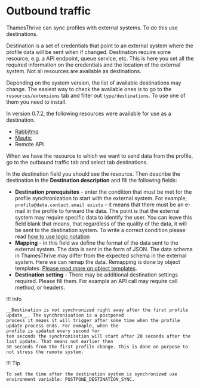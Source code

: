 # Outbound traffic

ThamesThrive can sync profiles with external systems. To do this use destinations.

Destination is a set of credentials that point to an external system where the profile data will be sent when if
changed. Destination require some resource, e.g. a API endpoint, queue service, etc. This is here you set all the
required information on the credentials and the location of the external system. Not all resources are available as
destinations.

Depending on the system version, the list of available destinations may change. The easiest way to check the available
ones is to go to the `resources/extensions` tab and filter out `type/destinations`. To use one of them you need to
install.

In version 0.7.2, the following resources were available for use as a destination.

* [Rabbitmq](../../resources/rabbitmq_resource.md)
* [Mautic](../../resources/mautic_resource.md)
* Remote API

When we have the resource to which we want to send data from the profile, go to the outbound traffic tab and select tab
destinations.

In the destination field you should see the resource. Then describe the destination in the __Destination description__
and fill the following fields:

* __Destination prerequisites__ - enter the condition that must be met for the profile synchronization to start with the
  external system. For example, `profile@data.contact.email exists` - it means that there must be an e-mail in the profile to
  forward the data. The point is that the external system may require specific data to identify the user. You can leave
  this field blank that means, that regardless of the quality of the data, it will be sent to the destination system. To
  write a correct condition please read [how to use logic notation](../../notations/logic_notation.md)
* __Mapping__ - in this field we define the format of the data sent to the external system. The data is sent in the form
  of JSON. The data schema in ThamesThrive may differ from the expected schema in the external system. Here we can remap the
  data. Remapping is done by object
  templates. [Please read more on object templates](../../notations/object_template.md).
* __Destination setting__ - There may be additional destination settings required. Please fill them. For example an API
  call may require call method, or headers.

!!! Info

    __Destination is not synchronized right away after the first profile update__. The synchronisation is a postponed 
    process it means it will trigger after some time when the profile update process ends. For exmaple, when the 
    profile is updated every second for
    ten seconds the synchronisation will start after 20 seconds after the last update. That means not earlier then
    30 seconds from the first profile change. This is done on purpose to not stress the remote system. 

!!! Tip

    To set the time after the destination system is synchronized use environment variable: POSTPONE_DESTINATION_SYNC. 
   

